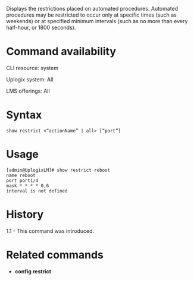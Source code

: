 <!-- 5.4 -->

Displays the restrictions placed on automated procedures. Automated procedures may be restricted to occur only at specific times (such as weekends) or at specified minimum intervals (such as no more than every half-hour, or 1800 seconds).

# Command availability 

CLI resource: system

Uplogix system: All

LMS offerings: All

# Syntax 

```
show restrict <“actionName” | all> [“port”]
```

# Usage 

```
[admin@UplogixLM]# show restrict reboot
name reboot
port port1/4
mask * * * * 0,6
interval is not defined
```

# History 

1.1 - This command was introduced.

# Related commands 

- **config restrict**
